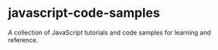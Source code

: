 # javascript-code-samples
A collection of JavaScript tutorials and code samples for learning and reference.

